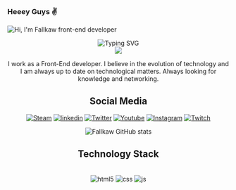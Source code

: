 ### Heeey Guys ✌️

![Hi, I'm Fallkaw front-end developer](https://github.com/fallkaw/Fallkaw/assets/144706831/a4fb3d3f-b041-4951-ada8-b215cb4ee24d)

<div align="center">
  
  <!-- dynamic typing effect-->
  <div align="center">
  
  <img src="https://readme-typing-svg.demolab.com?font=Fira+Code&pause=1000&width=435&lines=console.log(%22Hello%2C%20World%22);!&center=true&size=27" alt="Typing SVG" />
    </a>
  </div>
  <img src="https://cdn.jsdelivr.net/gh/sun0225SUN/sun0225SUN/assets/images/coding.gif" /><br>




I work as a Front-End developer. I believe in the evolution of technology and I am always up to date on technological matters. Always looking for knowledge and networking.

## Social Media

[![Steam](https://img.shields.io/badge/Steam-000000?style=for-the-badge&logo=steam&logoColor=white)](https://steamcommunity.com/id/fallkaw/)
[![linkedin](https://img.shields.io/badge/LinkedIn-0077B5?style=for-the-badge&logo=linkedin&logoColor=white)](https://www.linkedin.com/in/kawan-ribeiro-9a1340144/)
[![Twitter](https://img.shields.io/badge/Twitter-1DA1F2?style=for-the-badge&logo=twitter&logoColor=white)](https://twitter.com/fallkaw)
[![Youtube](https://img.shields.io/badge/YouTube-FF0000?style=for-the-badge&logo=youtube&logoColor=white)](https://www.youtube.com/@fallkaw6618)
[![Instagram](https://img.shields.io/badge/Instagram-E4405F?style=for-the-badge&logo=instagram&logoColor=white)](https://www.instagram.com/fallkaw)
[![Twitch](https://img.shields.io/badge/Twitch-9146FF?style=for-the-badge&logo=twitch&logoColor=white)](https://twitch.tv/fallkaw)

![Fallkaw GitHub stats](https://github-readme-stats.vercel.app/api?username=fallkaw&show_icons=true&theme=radical)

## Technology Stack 

<div style="display: inline_block"><br/>
 <img align="center" alt="html5"src="https://img.shields.io/badge/HTML5-E34F26?style=for-the-badge&logo=html5&logoColor=white" />
<img align="center" alt="css" src="https://img.shields.io/badge/CSS3-1572B6?style=for-the-badge&logo=css3&logoColor=white" />
<img align="center" alt="js" src="https://img.shields.io/badge/JavaScript-F7DF1E?style=for-the-badge&logo=javascript&logoColor=black" />
</div/>
